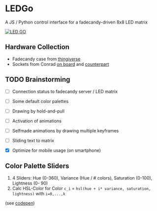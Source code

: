 # LEDGo
A JS / Python control interface for a fadecandy-driven 8x8 LED matrix

[![LED GO](https://img.youtube.com/vi/OWNRfNsfjfw/0.jpg)](https://www.youtube.com/watch?v=OWNRfNsfjfw)

## Hardware Collection

* Fadecandy case from [thingiverse](https://www.thingiverse.com/thing:1346770)
* Sockets from Conrad [on board](https://www.conrad.de/de/wuerth-elektronik-stiftleiste-standard-wr-bhd-polzahl-gesamt-16-rastermass-254-mm-61201621621-1-st-1088165.html) and [counterpart](https://www.conrad.de/de/wuerth-elektronik-buchsenleiste-rastermass-254-mm-polzahl-gesamt-16-anzahl-reihen-2-1-st-1088171.html?sc.ref=Product%20Details)

## TODO Brainstorming

- [ ] Connection status to fadecandy server / LED matrix
- [ ] Some default color palettes  
- [ ] Drawing by hold-and-pull
- [ ] Activation of animations
- [ ] Selfmade animations by drawing multiple keyframes
- [ ] Sliding text to matrix
- [x] Optimize for mobile usage (on smartphone)


## Color Palette Sliders

1. 4 Sliders: Hue (0-360), Variance (Hue / # colors), Saturation (0-100), Lightness (0- 90)
2. Calc HSL-Color for Color `c_i` = `hsl(hue + i* variance, saturation, lightness)` with `i=0,...,k`

(see [codepen](https://codepen.io/mburridge/pen/PVVMXJ?editors=1010))